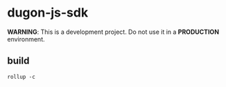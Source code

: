 # dugon-js-sdk

**WARNING**: This is a development project. Do not use it in a **PRODUCTION** environment.

## build 

`rollup -c`

